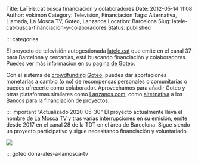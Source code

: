 Title: LaTele.cat busca financiación y colaboradores
Date: 2012-05-14 11:08
Author: vokimon
Category: Televisión, Financiación
Tags: Alternativa, Llamada, La Mosca TV, Goteo, Lanzanos
Location: Barcelona
Slug: latele-cat-busca-financiacion-y-colaboradores
Status: published

::: categories

El proyecto de televisión autogestionada [latele.cat](http://www.latele.cat) que emite en el canal 37 para Barcelona y cercanías,
está buscando financiación y colaboradores.
Puedes ver más informacion en [su pagina de Goteo](http://goteo.net/project/latele).

Con el sistema de [crowdfunding](http://es.wikipedia.org/wiki/Financiaci%C3%B3n_en_masa)
[Goteo](http://www.goteo.org/),
puedes dar aportaciones monetarias a cambio (o no) de recompensas personales o comunitarias o puedes ofrecerte como colaborador.
Aprovechamos para añadir Goteo y otras plataformas similares
como [Lanzanos.com](http://www.lanzanos.com),
como [alternativa]({filename}/pages/lista-de-alternativas.md) a los Bancos para la financiación de proyectos.

::: important "Actualizado 2020-05-30"
	El proyecto actualmente lleva el nombre de [La Mosca TV](http://lamosca.tv/)
	y tras varias interrupciones en su emisión,
	emite desde 2017 en el canal 28 de la TDT en el àrea de Barcelona.
	Sigue siendo un proyecto participativo y sigue necesitando financiación y voluntariado.

![](http://latele.cat/lamoscatv/wp-content/uploads/2019/05/La-mosca-groc.jpg)

::: goteo dona-ales-a-lamosca-tv


